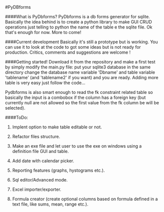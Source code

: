 #PyDBforms

####What is PyDbforms? 
PyDbforms is a db forms  generator for sqlite. Basically the idea behind is to create a python library to  make GUI CRUD operations just telling to python the name of the table e the sqlite file. Ok that's enough for now. More to come!

####Current development 
Basically it's still a prototype but is working. You can use it to look at the code to got some ideas but is not ready for production. Critics, comments and suggestions are welcome !

####Getting started!
Download it from the repository and make a first test by simply modify the main.py file: put your sqlite3 database in the same directory change the database name variable 'Dbname' and table variable 'tablename' (and 'tablename2' if you want) and you are ready. Adding more table is very easy just follow the code...

Pydbforms is also smart enough to read the fk constraint related table so basically the input is a combobox if the column has a foreign key (but currently null are not allowed so the first value from the fk column be will be selected).  

####ToDo:
1) Implent option to make table editable or not.

2) Refactor files structure.

3) Make an exe file and let user to use the exe on windows using a definition file GUI and table.

4) Add date with calendar picker.

5) Reporting features (graphs, hystograms etc.).

6) Sql editor/Advanced mode.

7) Excel importer/exporter.

8) Formula creator (create optional columns based on formula defined in a text file, like sums, mean, range etc.).





